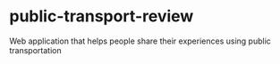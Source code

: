 # public-transport-review
Web application that helps people share their experiences using public transportation
